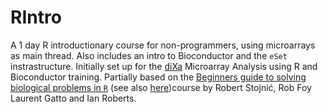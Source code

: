 RIntro
======

A 1 day R introductionary course for non-programmers, using microarrays as main thread. Also includes an intro to Bioconductor and the `eSet` instrastructure. Initially set up for the [diXa](http://www.dixa-fp7.eu/dixa-training/dixa-training-agenda/dixa-microarray-training) Microarray Analysis using R and Bioconductor training. Partially based on the [Beginners guide to solving biological problems in `R`](http://www.training.cam.ac.uk/gsls/course/gsls-rintro) (see also [here](http://logic.sysbiol.cam.ac.uk/teaching/Rcourse/))course by Robert Stojnić, Rob Foy Laurent Gatto and Ian Roberts.
